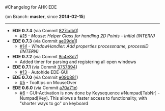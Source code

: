 #Changelog for AHK-EDE

(on Branch: **master**, since **2014-02-15**)

-----------------------------------------------------------------
 * **EDE 0.7.4** (via Commit [827cdb0](https://github.com/hoppfrosch/AHK_EDE/commit/827cdb0da92bbb14ad9e4e5bce2f715204036e78))
   * *[#15](https://github.com/hoppfrosch/AHK_EDE/issues/15) - Mouse: Helper Class for handling 2D Points - Initial (INTERN)*
 * **EDE 0.7.3** (via Commit [ae09de1](https://github.com/hoppfrosch/AHK_EDE/commit/ae09de1984f55b1690d2772df2b4f49a38e2fba5))
   * *[#14](https://github.com/hoppfrosch/AHK_EDE/issues/14) - WindowHandler: Add properties processname, processID (INTERN)*
 * **EDE 0.7.2** (via Commit [8c4e8d7](https://github.com/hoppfrosch/AHK_EDE/commit/8c4e8d72eea9793ef2f09acd6820a3c12a926f9a))
   * Added timer for parsing and registering all open windows
 * **EDE 0.7.1** (via Commit [3757894](https://github.com/hoppfrosch/AHK_EDE/commit/3757894a1c2891fa8038ae8193889c061b9b2874))
   * [#13](https://github.com/hoppfrosch/AHK_EDE/issues/13) - Autohide EDE-GUI
 * **EDE 0.7.0** (via Commit [e09b881](https://github.com/hoppfrosch/AHK_EDE/commit/e09b881bac964a2aad7d2aaf9ead512a813c106e))
   * [#5](https://github.com/hoppfrosch/AHK_EDE/issues/5) - Tooltips on MouseOver
 * **EDE 0.6.0** (via Commit [a70a71e](https://github.com/hoppfrosch/AHK_EDE/commit/a70a71ec1cba8096e387562fff70c72c3dd7ea26))
   * [#6](https://github.com/hoppfrosch/AHK_EDE/issues/6) - GUI-Activation is now done by Keysequence #Numpad[TabNr] - Numpad[Key]. This allows a faster access to functionality, with "shorter ways to go" on keyboard

